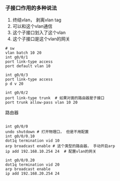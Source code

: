 ###  子接口作用的多种说法
1. 终结vlan， 剥离vlan tag
3. 可以和这个vlan通信
4. 这个子接口划入了这个vlan
5. 这个子接口是这个vlan的网关



```
# sw
vlan batch 10 20
int g0/0/1
port link-type access
port default vlan 10

int g0/0/3
port link-type access
p d v 20

int g0/0/2
port link-type trunk  # 如果对面的路由器是子接口 
port trunk allow-pass vlan 10 20
```

路由器
```shell

int g0/0/0
undo shutdown # 打开物理口， 但是不用配置
int g0/0/0.10
dot1q termination vid 10
arp broadcast enable # 这个类型的路由器， 手动开启arp
ip add 192.168.10.254 24  # 配置vlan的网关

int g0/0/0.20
dot1q termination vid 20
arp broadcast enable
ip add 192.168.20.254 24
```